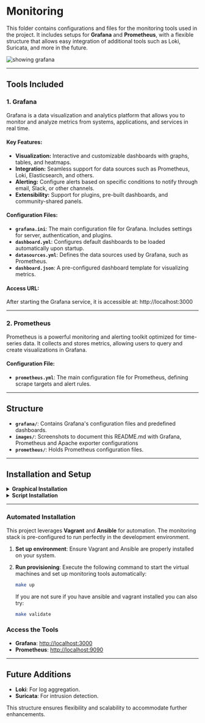 # Monitoring

This folder contains configurations and files for the monitoring tools used in the project. It includes setups for **Grafana** and **Prometheus**, with a flexible structure that allows easy integration of additional tools such as Loki, Suricata, and more in the future.

![showing grafana](../../assets/images/grafana-example.jpg)

---

## Tools Included

### 1. Grafana
Grafana is a data visualization and analytics platform that allows you to monitor and analyze metrics from systems, applications, and services in real time.

#### **Key Features:**
- **Visualization:** Interactive and customizable dashboards with graphs, tables, and heatmaps.
- **Integration:** Seamless support for data sources such as Prometheus, Loki, Elasticsearch, and others.
- **Alerting:** Configure alerts based on specific conditions to notify through email, Slack, or other channels.
- **Extensibility:** Support for plugins, pre-built dashboards, and community-shared panels.

#### **Configuration Files:**
- **`grafana.ini`**: The main configuration file for Grafana. Includes settings for server, authentication, and plugins.
- **`dashboard.yml`**: Configures default dashboards to be loaded automatically upon startup.
- **`datasources.yml`**: Defines the data sources used by Grafana, such as Prometheus.
- **`dashboard.json`**: A pre-configured dashboard template for visualizing metrics.

#### **Access URL:**
After starting the Grafana service, it is accessible at:
http://localhost:3000


---

### 2. Prometheus
Prometheus is a powerful monitoring and alerting toolkit optimized for time-series data. It collects and stores metrics, allowing users to query and create visualizations in Grafana.

#### **Configuration File:**
- **`prometheus.yml`**: The main configuration file for Prometheus, defining scrape targets and alert rules.

---

## Structure

- **`grafana/`**: Contains Grafana's configuration files and predefined dashboards.
- **`images/`**: Screenshots to document this README.md with Grafana, Prometheus and Apache exporter configurations
- **`prometheus/`**: Holds Prometheus configuration files.

---

## Installation and Setup

<details>
    <summary><b>Graphical Installation</b></summary><br/>
To configure monitoring tools using the graphical interface, follow these steps:

1. **Login to Grafana**: (Default user: admin,  passsword: admin)
   <div align="center">
       <img src="images/grafana_login.jpg" alt="Grafana Login Page"/>
   </div>

2. **Change Default Password**:
   <div align="center">
       <img src="images/grafana_change_passwd.jpg" alt="Change Grafana Password"/>
   </div>

3. **Add Prometheus as a Data Source**:
   <div align="center">
       <img src="images/grafana_prometheus.jpg" alt="Add Prometheus as Data Source"/>
   </div>

4. **Configure Prometheus in Grafana**:
   <div align="center">
       <img src="images/prometheus_add_source.jpg" alt="Prometheus Settings"/>
   </div>
   <div align="center">
       <img src="images/prometheus_settings.jpg" alt="Configure Prometheus"/>
   </div>

5. **Verify Setup**: 
   Once the setup is complete, a successful connection will look like this:
   <div align="center">
       <img src="images/prometheus_succed.jpg" alt="Prometheus Connection Success"/>
   </div>

6. **View Dashboards**:
   Use pre-configured dashboards or create your own:
   <div align="center">
       <img src="images/grafana_graph.jpg" alt="Grafana Graph Example"/>
   </div>
</details>


<details>
    <summary><b>Script Installation</b></summary><br/>
In this proyect we are automating installation with vagrant + ansible so there are some configuration files that have to be copied.

In order to configure prometheus with apache:


1. Add a route to storage the grafana dashboards in [dashboard.yml](./grafana/dashboard.yml)

   ```yml
   providers:
      - name: "default"
      orgId: 1
      folder: ""
      type: "file"
      disableDeletion: false
      updateIntervalSeconds: 10
      options:
         path: "/var/lib/grafana/dashboards"
   ```

2. Add prometheus add a data source in [datasources.yml](./grafana/datasources.yml)

   ```yml
   datasources:
      - name: Prometheus
      type: prometheus
      access: proxy
      url: http://localhost:9090
      isDefault: true
      jsonData:
         timeInterval: "10s"
   ```
3. Write this at the end of [prometheus.yml](./prometheus/prometheus.yml)

   ```yml
     - job_name: apache1
       static_configs:
         - targets: ['localhost:9117']
         labels:
            alias: my-apache-server
   ```
4. Install other tools like apache-exporter if you want more server information

5. Then you can configure your own dashboard in [dashboard.json](./grafana/dashboard.json)

</details>

---

### **Automated Installation**
This project leverages **Vagrant** and **Ansible** for automation. The monitoring stack is pre-configured to run perfectly in the development environment.

1. **Set up environment**:
   Ensure Vagrant and Ansible are properly installed on your system.

2. **Run provisioning**:
   Execute the following command to start the virtual machines and set up monitoring tools automatically:
   ```bash
   make up
   ```

   If you are not sure if  you have ansible and vagrant installed you can also try:
      ```bash
      make validate
      ```

### Access the Tools

- **Grafana**: [http://localhost:3000](http://localhost:3000)
- **Prometheus**: [http://localhost:9090](http://localhost:9090)

---

## Future Additions

- **Loki**: For log aggregation.
- **Suricata**: For intrusion detection.

This structure ensures flexibility and scalability to accommodate further enhancements.


